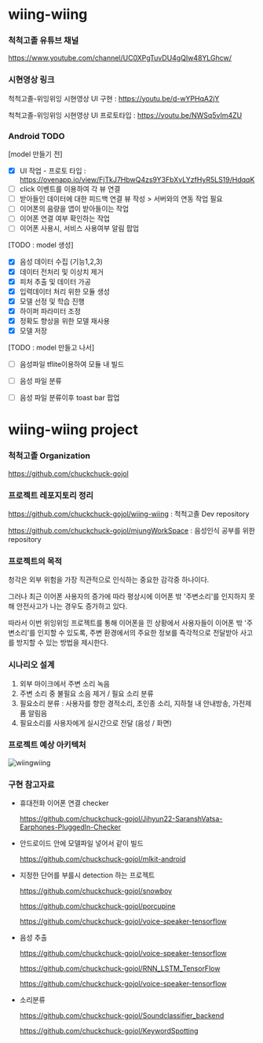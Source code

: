 # wiing-wiing

### 척척고졸 유튜브 채널

https://www.youtube.com/channel/UC0XPgTuvDU4gQIw48YLGhcw/

### 시현영상 링크

척척고졸-위잉위잉 시현영상 UI 구현 : https://youtu.be/d-wYPHqA2jY

척척고졸-위잉위잉 시현영상 UI 프로토타입 : https://youtu.be/NWSq5vIm4ZU

### Android TODO

[model 만들기 전]

- [x] UI 작업 - 프로토 타입 : https://ovenapp.io/view/FjTkJ7HbwQ4zs9Y3FbXvLYzfHyR5LS19/HdqqK
- [ ] click 이벤트를 이용하여 각 뷰 연결
- [ ] 받아들인 데이터에 대한 피드백 연결 뷰 작성 > 서버와의 연동 작업 필요
- [ ] 이어폰의 음량을 앱이 받아들이는 작업
- [ ] 이어폰 연결 여부 확인하는 작업
- [ ] 이어폰 사용시, 서비스 사용여부 알림 팝업

[TODO : model 생성]

- [x] 음성 데이터 수집 (기능1,2,3)
- [x] 데이터 전처리 및 이상치 제거
- [x] 피처 추출 및 데이터 가공
- [x] 입력데이터 처리 위한 모듈 생성
- [x] 모델 선정 및 학습 진행
- [x] 하이퍼 파라미터 조정
- [x] 정확도 향상을 위한 모델 재사용
- [x] 모델 저장

[TODO : model 만들고 나서]

- [ ] 음성파일 tflite이용하여 모듈 내 빌드
- [ ] 음성 파일 분류
- [ ] 음성 파일 분류이후 toast bar 팝업



# wiing-wiing project

### 척척고졸 Organization

<https://github.com/chuckchuck-gojol>



### 프로젝트 레포지토리 정리

https://github.com/chuckchuck-gojol/wiing-wiing : 척척고졸 Dev repository

https://github.com/chuckchuck-gojol/mjungWorkSpace : 음성인식 공부를 위한 repository



### 프로젝트의 목적

청각은 외부 위험을 가장 직관적으로 인식하는 중요한 감각중 하나이다.

그러나 최근 이어폰 사용자의 증가에 따라 평상시에 이어폰 밖 '주변소리'를 인지하지 못해 안전사고가 나는 경우도 증가하고 있다.

따라서 이번 위잉위잉 프로젝트를 통해 이어폰을 낀 상황에서 사용자들이 이어폰 밖 '주변소리'를 인지할 수 있도록, 주변 환경에서의 주요한 정보를 즉각적으로 전달받아 사고를 방지할 수 있는 방법을 제시한다.



### 시나리오 설계

1.  외부 마이크에서 주변 소리 녹음
2. 주변 소리 중 불필요 소음 제거 / 필요 소리 분류
3. 필요소리 분류 : 사용자를 향한 경적소리, 초인종 소리, 지하철 내 안내방송, 가전제품 알림음
4. 필요소리를 사용자에게 실시간으로 전달 (음성 / 화면)



### 프로젝트 예상 아키텍처

![wiingwiing](https://user-images.githubusercontent.com/26458200/69914444-d4b51880-1487-11ea-9a18-64b50f04b573.png)



### 구현 참고자료

- 휴대전화 이어폰 연결 checker 

  https://github.com/chuckchuck-gojol/Jihyun22-SaranshVatsa-Earphones-PluggedIn-Checker

- 안드로이드 안에 모델파일 넣어서 같이 빌드

  https://github.com/chuckchuck-gojol/mlkit-android

- 지정한 단어를 부를시 detection 하는 프로젝트

  <https://github.com/chuckchuck-gojol/snowboy>

  <https://github.com/chuckchuck-gojol/porcupine>

  https://github.com/chuckchuck-gojol/voice-speaker-tensorflow

- 음성 추출

  https://github.com/chuckchuck-gojol/voice-speaker-tensorflow

  https://github.com/chuckchuck-gojol/RNN_LSTM_TensorFlow

  https://github.com/chuckchuck-gojol/voice-speaker-tensorflow

- 소리분류

  https://github.com/chuckchuck-gojol/Soundclassifier_backend

  https://github.com/chuckchuck-gojol/KeywordSpotting

  





